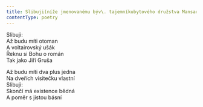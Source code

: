 ```yaml
---
title: Slibuji(níže jmenovanému býv\. tajemníkubytového družstva Mansarda)
contentType: poetry
---
```


<section>

Slibuji:  
Až budu míti otoman  
A voltairovský ušák  
Řeknu si Bohu o román  
Tak jako Jiří Gruša

</section>

<section>

Až budu míti dva plus jedna  
Na dveřích visitečku vlastní  
Slibuji:  
Skončí má existence bědná  
A poměr s jistou básní

</section>
